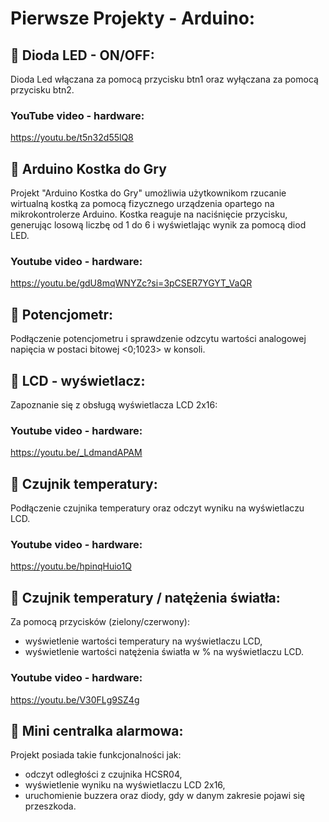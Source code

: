 # Pierwsze Projekty - Arduino:

## 📌 Dioda LED - ON/OFF:
Dioda Led włączana za pomocą przycisku btn1 oraz wyłączana za pomocą przycisku btn2.
### YouTube video - hardware:
https://youtu.be/t5n32d55lQ8

## 📌 Arduino Kostka do Gry
Projekt "Arduino Kostka do Gry" umożliwia użytkownikom rzucanie wirtualną kostką za pomocą fizycznego urządzenia opartego na mikrokontrolerze Arduino. Kostka reaguje na naciśnięcie przycisku, generując losową liczbę od 1 do 6 i wyświetlając wynik za pomocą diod LED.
### Youtube video - hardware:
https://youtu.be/gdU8mqWNYZc?si=3pCSER7YGYT_VaQR

## 📌 Potencjometr:
Podłączenie potencjometru i sprawdzenie odzcytu wartości analogowej napięcia w postaci bitowej <0;1023> w konsoli.

## 📌 LCD - wyświetlacz:
Zapoznanie się z obsługą wyświetlacza LCD 2x16:
### Youtube video - hardware:
https://youtu.be/_LdmandAPAM

## 📌 Czujnik temperatury:
Podłączenie czujnika temperatury oraz odczyt wyniku na wyświetlaczu LCD.
### Youtube video - hardware:
https://youtu.be/hpinqHuio1Q

## 📌 Czujnik temperatury / natężenia światła:
Za pomocą przycisków (zielony/czerwony):
- wyświetlenie wartości temperatury na wyświetlaczu LCD,
- wyświetlenie wartości natężenia światła w % na wyświetlaczu LCD.
### Youtube video - hardware:
https://youtu.be/V30FLg9SZ4g

## 📌 Mini centralka alarmowa:
Projekt posiada takie funkcjonalności jak:
- odczyt odległości z czujnika HCSR04,
- wyświetlenie wyniku na wyświetlaczu LCD 2x16,
- uruchomienie buzzera oraz diody, gdy w danym zakresie pojawi się przeszkoda.


